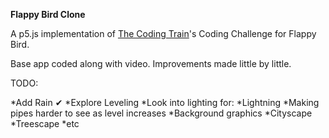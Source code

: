 **Flappy Bird Clone**

A p5.js implementation of [The Coding Train](https://www.youtube.com/watch?v=cXgA1d_E-jY)'s Coding Challenge for Flappy Bird.

Base app coded along with video.  Improvements made little by little.

TODO:

  *Add Rain &#10004;
  *Explore Leveling
  *Look into lighting for:
    *Lightning
    *Making pipes harder to see as level increases
  *Background graphics
    *Cityscape
    *Treescape
    *etc